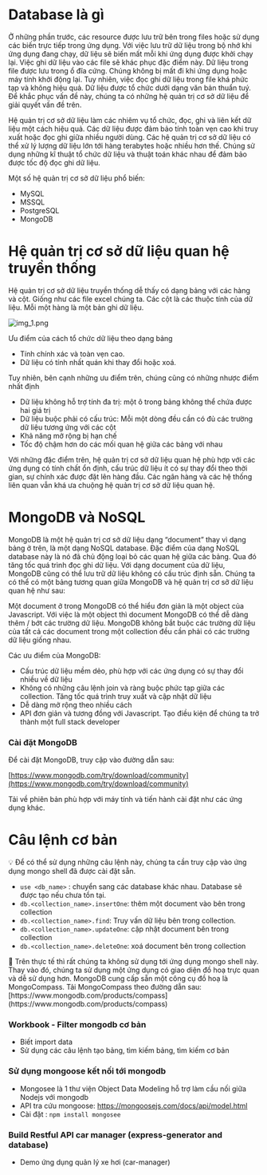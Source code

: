 # Database là gì

Ở những phần trước, các resource được lưu trữ bên trong files hoặc sử dụng các biến trực tiếp trong ứng dụng. Với việc lưu trữ dữ liệu trong bộ nhớ khi ứng dụng đang chạy, dữ liệu sẽ biến mất mỗi khi ứng dụng được khởi chạy lại. Việc ghi dữ liệu vào các file sẽ khác phục đặc điểm này. Dữ liệu trong file được lưu trong ổ đĩa cứng. Chúng không bị mất đi khi ứng dụng hoặc máy tính khởi động lại. Tuy nhiên, việc đọc ghi dữ liệu trong file khá phức tạp và không hiệu quả. Dữ liệu được tổ chức dưới dạng văn bản thuẩn tuý. Để khắc phục vấn đề này, chúng ta có những hệ quản trị cơ sở dữ liệu để giải quyết vấn đề trên.

Hệ quản trị cơ sở dữ liệu làm các nhiêm vụ tổ chức, đọc, ghi và liên kết dữ liệu một cách hiệu quả. Các dữ liệu được đảm bảo tính toàn vẹn cao khi truy xuất hoặc đọc ghi giữa nhiều người dùng. Các hệ quản trị cơ sở dữ liệu có thể xử lý lượng dữ liệu lớn tới hàng terabytes hoặc nhiều hơn thế. Chúng sử dụng những kĩ thuật tổ chức dữ liệu và thuật toán khác nhau để đảm bảo được tốc độ đọc ghi dữ liệu.

Một số hệ quản trị cơ sở dữ liệu phổ biến:

- MySQL
- MSSQL
- PostgreSQL
- MongoDB
# Hệ quản trị cơ sở dữ liệu quan hệ truyền thống

Hệ quản trị cơ sở dữ liệu truyền thống dễ thấy có dạng bảng với các hàng và cột. Giống như các file excel chúng ta. Các cột là các thuộc tính của dữ liệu. Mỗi một hàng là một bản ghi dữ liệu.

![img_1.png](img_1.png)

Ưu điểm của cách tổ chức dữ liệu theo dạng bảng

- Tính chính xác và toàn vẹn cao.
- Dữ liệu có tính nhất quán khi thay đổi hoặc xoá.

Tuy nhiên, bên cạnh những ưu điểm trên, chúng cũng có những nhược điểm nhất định

- Dữ liệu không hỗ trợ tính đa trị: một ô trong bảng không thể chứa được hai giá trị
- Dữ liệu buộc phải có cấu trúc: Mỗi một dòng đều cần có đủ các trường dữ liệu tương ứng với các cột
- Khả năng mở rộng bị hạn chế
- Tốc độ chậm hơn do các mối quan hệ giữa các bảng với nhau

Với những đặc điểm trên, hệ quản trị cơ sở dữ liệu quan hệ phù hợp với các ứng dụng có tính chất ổn định, cấu trúc dữ liệu ít có sự thay đổi theo thời gian, sự chính xác được đặt lên hàng đầu. Các ngân hàng và các hệ thống liên quan vẫn khá ưa chuộng hệ quản trị cơ sở dữ liệu quan hệ.

# MongoDB và NoSQL

MongoDB là một hệ quản trị cơ sở dữ liệu dạng “document” thay vì dạng bảng ở trên, là một dạng NoSQL database. Đặc điểm của dạng NoSQL database này là nó đã chủ động loại bỏ các quan hệ giữa các bảng. Qua đó tăng tốc quá trình đọc ghi dữ liệu. Với dạng document của dữ liệu, MongoDB cũng có thể lưu trữ dữ liệu không có cấu trúc định sẵn.
Chúng ta có thể có một bảng tương quan giữa MongoDB và hệ quản trị cơ sở dữ liệu quan hệ như sau:

Một document ở trong MongoDB có thể hiểu đơn giản là một object của Javascript. Với việc là một object thì document MongoDB có thể dễ dàng thêm / bớt các trường dữ liệu. MongoDB không bắt buộc các trường dữ liệu của tất cả các document trong một collection đều cần phải có các trường dữ liệu giống nhau.

Các ưu điểm của MongoDB:

- Cấu trúc dữ liệu mềm dẻo, phù hợp với các ứng dụng có sự thay đổi nhiều về dữ liệu
- Không có những câu lệnh join và ràng buộc phức tạp giữa các collection. Tăng tốc quá trình truy xuất và cập nhật dữ liệu
- Dễ dàng mở rộng theo nhiều cách
- API đơn giản và tương đồng với Javascript. Tạo điều kiện để chúng ta trở thành một full stack developer

### Cài đặt MongoDB

Để cài đặt MongoDB, truy cập vào đường dẫn sau:

[https://www.mongodb.com/try/download/community](https://www.mongodb.com/try/download/community)

Tải về phiên bản phù hợp với máy tính và tiến hành cài đặt như các ứng dụng khác.

# Câu lệnh cơ bản

<aside>
💡 Để có thể sử dụng những câu lệnh này, chúng ta cần truy cập vào ứng dụng mongo shell đã được cài đặt sẵn.

</aside>

- `use <db_name>` : chuyển sang các database khác nhau. Database sẽ được tạo nếu chưa tồn tại.
- `db.<collection_name>.insertOne`: thêm một document vào bên trong collection
- `db.<collection_name>.find`: Truy vấn dữ liệu bên trong collection.
- `db.<collection_name>.updateOne`: cập nhật document bên trong collection
- `db.<collection_name>.deleteOne`: xoá document bên trong collection

<aside>
📌 Trên thực tế thì rất chúng ta không sử dụng tới ứng dụng mongo shell này. Thay vào đó, chúng ta sử dụng một ứng dụng có giao diện đồ hoạ trực quan và dễ sử dụng hơn. MongoDB cung cấp sẵn một công cụ đồ hoạ là MongoCompass. Tải MongoCompass theo đường dẫn sau: [https://www.mongodb.com/products/compass](https://www.mongodb.com/products/compass)

</aside>

### Workbook - Filter mongodb cơ bản

- Biết import data
- Sử dụng các câu lệnh tạo bảng, tìm kiếm bảng, tìm kiếm cơ bản

### Sử dụng mongoose kết nối tới mongodb

- Mongosee là 1 thư viện Object Data Modeling <ODM> hỗ trợ làm cầu nối giữa Nodejs với mongodb
- API tra cứu mongoose: https://mongoosejs.com/docs/api/model.html
- Cài đặt : ```npm install mongosee```

### Build Restful API car manager (express-generator and database)

- Demo ứng dụng quản lý xe hơi (car-manager)